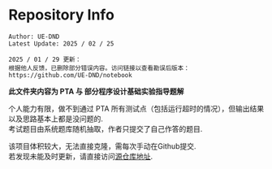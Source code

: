# Repository Info

```
Author: UE-DND
Latest Update: 2025 / 02 / 25
```
```
2025 / 01 / 29 更新：
根据他人反馈，已删除部分错误内容。访问链接以查看勘误后版本：
https://github.com/UE-DND/notebook
```
**此文件夹内容为 PTA 与 部分程序设计基础实验指导题解**

个人能力有限，做不到通过 PTA 所有测试点（包括运行超时的情况），但输出结果以及思路基本上都是没问题的.  
考试题目由系统题库随机抽取，作者只提交了自己作答的题目.  

该项目体积较大，无法直接克隆，需每次手动在Github提交.  
若发现未能及时更新，请直接访问[源仓库地址](https://github.com/UE-DND/code).
